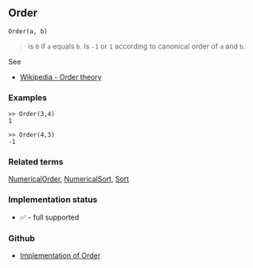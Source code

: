 ## Order

```
Order(a, b)
```

> is `0` if `a` equals `b`. Is `-1` or `1` according to canonical order of `a` and `b`.
 
See
* [Wikipedia - Order theory](https://en.wikipedia.org/wiki/Order_theory)

### Examples

```
>> Order(3,4)
1

>> Order(4,3)
-1
```

### Related terms 
[NumericalOrder](NumericalOrder.md), [NumericalSort](NumericalSort.md), [Sort](Sort.md)

### Implementation status

* &#x2705; - full supported

### Github

* [Implementation of Order](https://github.com/axkr/symja_android_library/blob/master/symja_android_library/matheclipse-core/src/main/java/org/matheclipse/core/builtin/StructureFunctions.java#L1359) 
